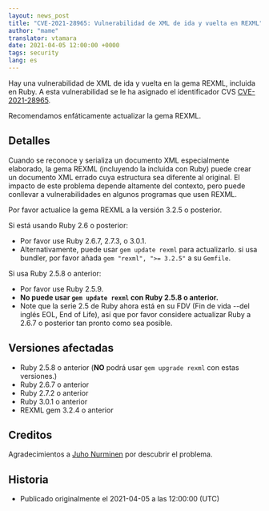 ```yaml
---
layout: news_post
title: "CVE-2021-28965: Vulnerabilidad de XML de ida y vuelta en REXML"
author: "mame"
translator: vtamara
date: 2021-04-05 12:00:00 +0000
tags: security
lang: es
---
```


Hay una vulnerabilidad de XML de ida y vuelta en la gema REXML, incluida
en Ruby. A esta vulnerabilidad se le ha asignado el identificador CVS
[CVE-2021-28965](https://cve.mitre.org/cgi-bin/cvename.cgi?name=CVE-2021-28965).

Recomendamos enfáticamente actualizar la gema REXML.

## Detalles

Cuando se reconoce y serializa un documento XML especialmente elaborado,
la gema REXML (incluyendo la incluida con Ruby) puede crear un documento
XML errado cuya estructura sea diferente al original. El impacto de este
problema depende altamente del contexto, pero puede conllevar a
vulnerabilidades en algunos programas que usen REXML.

Por favor actualice la gema REXML a la versión 3.2.5 o posterior.

Si está usando Ruby 2.6 o posterior:

* Por favor use Ruby 2.6.7, 2.7.3, o 3.0.1.
* Alternativamente, puede usar `gem update rexml` para actualizarlo.
  si usa bundler, por favor añada `gem "rexml", ">= 3.2.5"` a su
`Gemfile`.

Si usa Ruby 2.5.8 o anterior:

* Por favor use Ruby 2.5.9.
* <strong>No puede usar `gem update rexml` con Ruby 2.5.8 o anterior.</strong>
* Note que la serie 2.5 de Ruby ahora está en su FDV (Fin de vida --del inglés
EOL, End of Life), así que por favor considere actualizar Ruby a 2.6.7 o
posterior tan pronto como sea posible.

## Versiones afectadas

* Ruby 2.5.8 o anterior (<strong>NO</strong> podrá usar `gem upgrade rexml`
  con estas versiones.)
* Ruby 2.6.7 o anterior
* Ruby 2.7.2 o anterior
* Ruby 3.0.1 o anterior
* REXML gem 3.2.4 o anterior

## Creditos

Agradecimientos a [Juho Nurminen](https://hackerone.com/jupenur) por
descubrir el problema.

## Historia

* Publicado originalmente el 2021-04-05 a las 12:00:00 (UTC)
